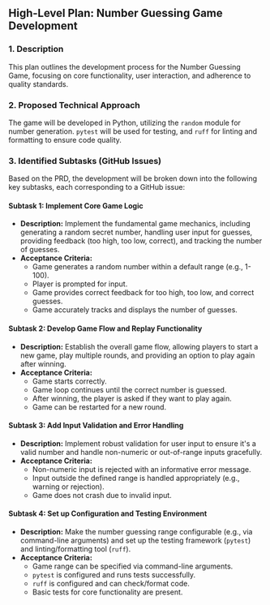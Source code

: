 ## High-Level Plan: Number Guessing Game Development

### 1. Description
This plan outlines the development process for the Number Guessing Game, focusing on core functionality, user interaction, and adherence to quality standards.

### 2. Proposed Technical Approach
The game will be developed in Python, utilizing the `random` module for number generation. `pytest` will be used for testing, and `ruff` for linting and formatting to ensure code quality.

### 3. Identified Subtasks (GitHub Issues)
Based on the PRD, the development will be broken down into the following key subtasks, each corresponding to a GitHub issue:

#### Subtask 1: Implement Core Game Logic
*   **Description:** Implement the fundamental game mechanics, including generating a random secret number, handling user input for guesses, providing feedback (too high, too low, correct), and tracking the number of guesses.
*   **Acceptance Criteria:**
    *   Game generates a random number within a default range (e.g., 1-100).
    *   Player is prompted for input.
    *   Game provides correct feedback for too high, too low, and correct guesses.
    *   Game accurately tracks and displays the number of guesses.

#### Subtask 2: Develop Game Flow and Replay Functionality
*   **Description:** Establish the overall game flow, allowing players to start a new game, play multiple rounds, and providing an option to play again after winning.
*   **Acceptance Criteria:**
    *   Game starts correctly.
    *   Game loop continues until the correct number is guessed.
    *   After winning, the player is asked if they want to play again.
    *   Game can be restarted for a new round.

#### Subtask 3: Add Input Validation and Error Handling
*   **Description:** Implement robust validation for user input to ensure it's a valid number and handle non-numeric or out-of-range inputs gracefully.
*   **Acceptance Criteria:**
    *   Non-numeric input is rejected with an informative error message.
    *   Input outside the defined range is handled appropriately (e.g., warning or rejection).
    *   Game does not crash due to invalid input.

#### Subtask 4: Set up Configuration and Testing Environment
*   **Description:** Make the number guessing range configurable (e.g., via command-line arguments) and set up the testing framework (`pytest`) and linting/formatting tool (`ruff`).
*   **Acceptance Criteria:**
    *   Game range can be specified via command-line arguments.
    *   `pytest` is configured and runs tests successfully.
    *   `ruff` is configured and can check/format code.
    *   Basic tests for core functionality are present.

